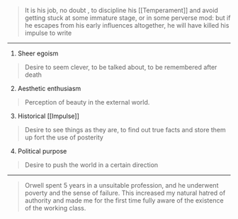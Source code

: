 > It is his job, no doubt , to discipline his [[Temperament]] and avoid getting stuck at some immature stage, or in some perverse mod: but if he escapes from his early influences altogether, he will have killed his impulse to write

---
1. Sheer egoism
> Desire to seem clever, to be talked about, to be remembered after death
2. Aesthetic enthusiasm
> Perception of beauty in the external world.
3. Historical [[Impulse]]
> Desire to see things as they are, to find out true facts and store them up fort the use of posterity
4. Political purpose
>Desire to push the world in a certain direction

---
> Orwell spent 5 years  in a unsuitable profession, and he underwent poverty and the sense of failure. This increased my natural hatred of authority and made me for the first time fully aware of the existence of the working class.